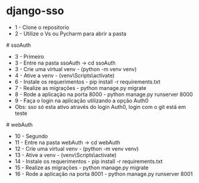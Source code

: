 # django-sso
<ul>
<li> 1 - Clone o repositorio</li>
<li> 2 - Utilize o Vs ou Pycharm para abrir a pasta</li>
</ul>
# ssoAuth
<ul>
<li> 3 - Primeiro</li>
<li> 3 - Entre na pasta ssoAuth -> cd ssoAuth</li>
<li> 3 - Crie uma virtual venv - (python -m  venv venv)</li>
<li> 4 - Ative a venv - (venv\Scripts\activate)</li>
<li> 6 - Instale os requerimentos - pip install -r requirements.txt</li>
<li> 7 - Realize as migrações - python manage.py migrate </li>
<li> 8 - Rode a aplicação na porta 8000 - python manage.py runserver 8000 </li>
<li> 9 - Faça o login na aplicação utilizando a opção Auth0</li>
  <li> Obs: sso só esta ativo através do login Auth0, login com o git está em teste</li>
</ul>
# webAuth
<ul>
<li> 10 - Segundo</li>
<li> 11 - Entre na pasta webAuth -> cd webAuth</li>
<li> 12 - Crie uma virtual venv - (python -m  venv venv)</li>
<li> 13 - Ative a venv - (venv\Scripts\activate)</li>
<li> 14 - Instale os requerimentos - pip install -r requirements.txt</li>
<li> 15 - Realize as migrações - python manage.py migrate </li>
<li> 16 - Rode a aplicação na porta 8001 - python manage.py runserver 8001 </li>
</ul>
